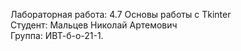 Лабораторная работа: 4.7 Основы работы с Tkinter \
Студент: Мальцев Николай Артемович \
Группа: ИВТ-б-о-21-1.